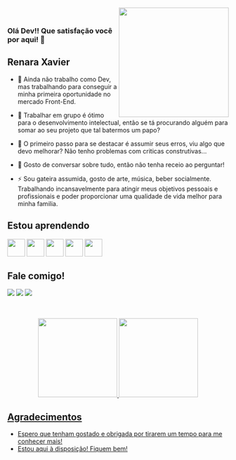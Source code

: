 <img align="right" width="250px" style="margin-top:-20px" src="https://i.postimg.cc/T3kn8Pd2/octocat-1698280412068.png">

### Olá Dev!! Que satisfação você por aqui! 👋


<h2 align="left">Renara Xavier </h2>

- <p>🔭 Ainda não trabalho como Dev, mas trabalhando para conseguir a minha primeira oportunidade no mercado Front-End. </p>
- <p>👯 Trabalhar em grupo é ótimo para o desenvolvimento intelectual, então se tá procurando alguém para somar ao seu projeto que tal batermos um papo?</p>
- <p>🤔 O primeiro passo para se destacar é assumir seus erros, viu algo que devo melhorar? Não tenho problemas com criticas construtivas... </p>
- <p>💬 Gosto de conversar sobre tudo, então não tenha receio ao perguntar!</p>
- <p>⚡ Sou gateira assumida, gosto de arte, música, beber socialmente. Trabalhando incansavelmente para atingir meus objetivos pessoais e profissionais e poder proporcionar uma qualidade de vida melhor para minha familia. </p>


## Estou aprendendo
<div>
<img loading="lazy" src="https://cdn.jsdelivr.net/gh/devicons/devicon/icons/css3/css3-plain-wordmark.svg" width="40" height="40"/>  <img loading="lazy" src="https://cdn.jsdelivr.net/gh/devicons/devicon/icons/java/java-original-wordmark.svg" width="40" height="40"/>  <img loading="lazy" src="https://cdn.jsdelivr.net/gh/devicons/devicon/icons/javascript/javascript-plain.svg" width="40" height="40"/>  <img loading="lazy" src="https://cdn.jsdelivr.net/gh/devicons/devicon/icons/python/python-original-wordmark.svg" width="40" height="40"/> <img loading="lazy" src="https://cdn.jsdelivr.net/gh/devicons/devicon/icons/html5/html5-plain-wordmark.svg" width="40" height="40"/>
</div>
 
## Fale comigo! 
<div>  
<a href="https://instagram.com/reh__xavier" target="_blank"><img loading="lazy" src="https://img.shields.io/badge/-Instagram-%23E4405F?style=for-the-badge&logo=instagram&logoColor=white" target="_blank"></a>
<a href = "mailto:rehxavier100@gmail.com"><img loading="lazy" src="https://img.shields.io/badge/Gmail-D14836?style=for-the-badge&logo=gmail&logoColor=white" target="_blank"></a>
<a href="https://www.linkedin.com/in/renara-xavier-541541225" target="_blank"><img loading="lazy" src="https://img.shields.io/badge/-LinkedIn-%230077B5?style=for-the-badge&logo=linkedin&logoColor=white" target="_blank"></a>   
</div>
    
<br>
</br>

<div>
  <p align="center">
<a href="https://github.com/RehXavier">
<img loading="lazy" height="180em" src="https://github-readme-stats.vercel.app/api/top-langs/?username=RehXavier&layout=compact&langs_count=7&theme=dracula"/>
<img loading="lazy" height="180em" src="https://github-readme-stats.vercel.app/api?username=RehXavier&show_icons=true&theme=dracula&include_all_commits=true&count_private=true"/>
</div>
</p>

## Agradecimentos
- Espero que tenham gostado e obrigada por tirarem um tempo para me conhecer mais! 
- Estou aqui à disposição! Fiquem bem!

 


